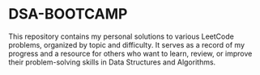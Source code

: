# DSA-BOOTCAMP
This repository contains my personal solutions to various LeetCode problems, organized by topic and difficulty. It serves as a record of my progress and a resource for others who want to learn, review, or improve their problem-solving skills in Data Structures and Algorithms.
